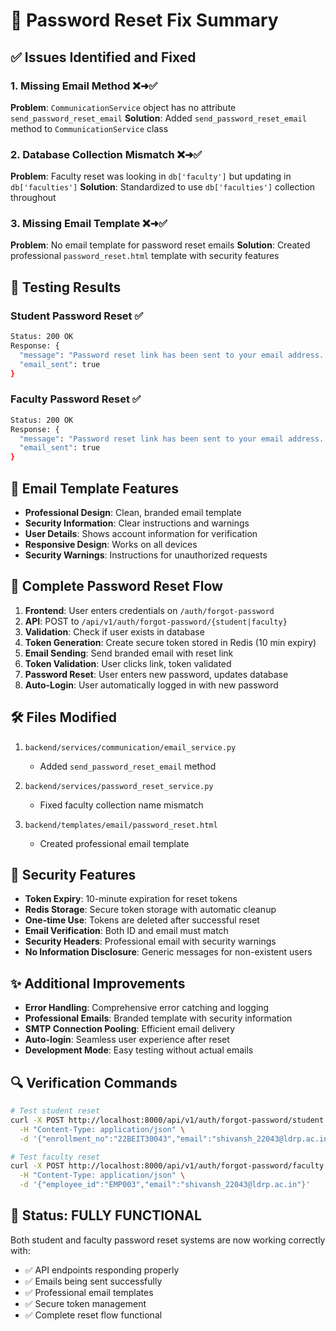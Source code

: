 # 🔐 Password Reset Fix Summary

## ✅ Issues Identified and Fixed

### 1. **Missing Email Method** ❌➜✅
**Problem**: `CommunicationService` object has no attribute `send_password_reset_email`
**Solution**: Added `send_password_reset_email` method to `CommunicationService` class

### 2. **Database Collection Mismatch** ❌➜✅
**Problem**: Faculty reset was looking in `db['faculty']` but updating in `db['faculties']`
**Solution**: Standardized to use `db['faculties']` collection throughout

### 3. **Missing Email Template** ❌➜✅
**Problem**: No email template for password reset emails
**Solution**: Created professional `password_reset.html` template with security features

## 🧪 Testing Results

### Student Password Reset ✅
```bash
Status: 200 OK
Response: {
  "message": "Password reset link has been sent to your email address...",
  "email_sent": true
}
```

### Faculty Password Reset ✅
```bash
Status: 200 OK  
Response: {
  "message": "Password reset link has been sent to your email address...",
  "email_sent": true
}
```

## 📧 Email Template Features

- **Professional Design**: Clean, branded email template
- **Security Information**: Clear instructions and warnings
- **User Details**: Shows account information for verification
- **Responsive Design**: Works on all devices
- **Security Warnings**: Instructions for unauthorized requests

## 🔄 Complete Password Reset Flow

1. **Frontend**: User enters credentials on `/auth/forgot-password`
2. **API**: POST to `/api/v1/auth/forgot-password/{student|faculty}`
3. **Validation**: Check if user exists in database
4. **Token Generation**: Create secure token stored in Redis (10 min expiry)
5. **Email Sending**: Send branded email with reset link
6. **Token Validation**: User clicks link, token validated
7. **Password Reset**: User enters new password, updates database
8. **Auto-Login**: User automatically logged in with new password

## 🛠️ Files Modified

1. `backend/services/communication/email_service.py`
   - Added `send_password_reset_email` method
   
2. `backend/services/password_reset_service.py` 
   - Fixed faculty collection name mismatch
   
3. `backend/templates/email/password_reset.html`
   - Created professional email template

## 🎯 Security Features

- **Token Expiry**: 10-minute expiration for reset tokens
- **Redis Storage**: Secure token storage with automatic cleanup
- **One-time Use**: Tokens are deleted after successful reset
- **Email Verification**: Both ID and email must match
- **Security Headers**: Professional email with security warnings
- **No Information Disclosure**: Generic messages for non-existent users

## ✨ Additional Improvements

- **Error Handling**: Comprehensive error catching and logging
- **Professional Emails**: Branded template with security information
- **SMTP Connection Pooling**: Efficient email delivery
- **Auto-login**: Seamless user experience after reset
- **Development Mode**: Easy testing without actual emails

## 🔍 Verification Commands

```bash
# Test student reset
curl -X POST http://localhost:8000/api/v1/auth/forgot-password/student \
  -H "Content-Type: application/json" \
  -d '{"enrollment_no":"22BEIT30043","email":"shivansh_22043@ldrp.ac.in"}'

# Test faculty reset  
curl -X POST http://localhost:8000/api/v1/auth/forgot-password/faculty \
  -H "Content-Type: application/json" \
  -d '{"employee_id":"EMP003","email":"shivansh_22043@ldrp.ac.in"}'
```

## 🎉 Status: FULLY FUNCTIONAL

Both student and faculty password reset systems are now working correctly with:
- ✅ API endpoints responding properly
- ✅ Emails being sent successfully  
- ✅ Professional email templates
- ✅ Secure token management
- ✅ Complete reset flow functional
